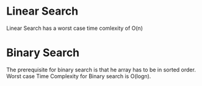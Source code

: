 # Linear Search
Linear Search has a worst case time comlexity of O(n)
# Binary Search
The prerequisite for binary search is that he array has to be in sorted order.
Worst case Time Complexity for Binary search is O(logn).
